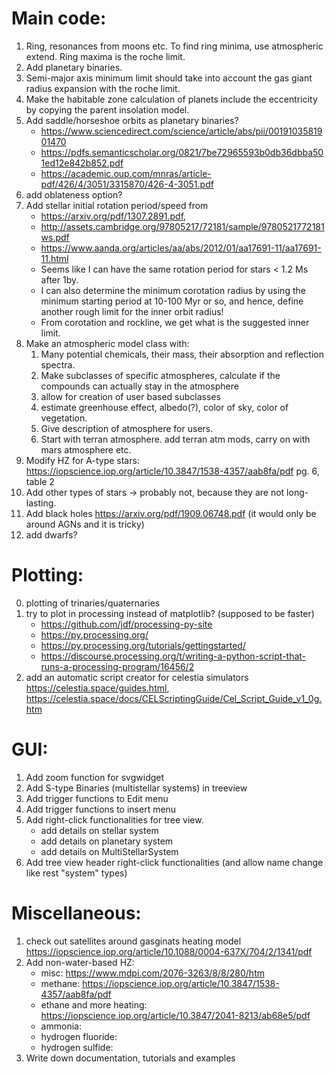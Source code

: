
# Main code:
1. Ring, resonances from moons etc. To find ring minima, use atmospheric extend. Ring maxima is the roche limit.
2. Add planetary binaries.
3. Semi-major axis minimum limit should take into account the gas giant radius expansion with the roche limit.
4. Make the habitable zone calculation of planets include the eccentricity by copying the parent insolation model.
5. Add saddle/horseshoe orbits as planetary binaries? 
    - https://www.sciencedirect.com/science/article/abs/pii/0019103581901470
    - https://pdfs.semanticscholar.org/0821/7be72965593b0db36dbba501ed12e842b852.pdf
    - https://academic.oup.com/mnras/article-pdf/426/4/3051/3315870/426-4-3051.pdf
6. add oblateness option?
7. Add stellar initial rotation period/speed from
    - https://arxiv.org/pdf/1307.2891.pdf, 
    - http://assets.cambridge.org/97805217/72181/sample/9780521772181ws.pdf
    - https://www.aanda.org/articles/aa/abs/2012/01/aa17691-11/aa17691-11.html
    - Seems like I can have the same rotation period for stars < 1.2 Ms after 1by.
    - I can also determine the minimum corotation radius by using the minimum starting period at 10-100 Myr or so,
    and hence, define another rough limit for the inner orbit radius!
    - From corotation and rockline, we get what is the suggested inner limit.
8. Make an atmospheric model class with:
     1. Many potential chemicals, their mass, their absorption and reflection spectra.
     2. Make subclasses of specific atmospheres, calculate if the compounds can actually stay in the atmosphere
     3. allow for creation of user based subclasses
     4. estimate greenhouse effect, albedo(?), color of sky, color of vegetation.
     5. Give description of atmosphere for users.
     6. Start with terran atmosphere. add terran atm mods, carry on with mars atmosphere etc.
9. Modify HZ for A-type stars: https://iopscience.iop.org/article/10.3847/1538-4357/aab8fa/pdf pg. 6, table 2
10. Add other types of stars -> probably not, because they are not long-lasting.
11. Add black holes https://arxiv.org/pdf/1909.06748.pdf (it would only be around AGNs and it is tricky)
12. add dwarfs?

# Plotting:
0. plotting of trinaries/quaternaries
1. try to plot in processing instead of matplotlib? (supposed to be faster)
    - https://github.com/jdf/processing-py-site
    - https://py.processing.org/
    - https://py.processing.org/tutorials/gettingstarted/
    - https://discourse.processing.org/t/writing-a-python-script-that-runs-a-processing-program/16456/2
2. add an automatic script creator for celestia simulators https://celestia.space/guides.html, https://celestia.space/docs/CELScriptingGuide/Cel_Script_Guide_v1_0g.htm


# GUI:
1. Add zoom function for svgwidget
2. Add S-type Binaries (multistellar systems) in treeview
3. Add trigger functions to Edit menu
4. Add trigger functions to insert menu
5. Add right-click functionalities for tree view.
    - add details on stellar system
    - add details on planetary system
    - add details on MultiStellarSystem
6. Add tree view header right-click functionalities (and allow name change like rest "system" types)



# Miscellaneous:
1. check out satellites around gasginats heating model https://iopscience.iop.org/article/10.1088/0004-637X/704/2/1341/pdf
2. Add non-water-based HZ:
    - misc: https://www.mdpi.com/2076-3263/8/8/280/htm
    - methane: https://iopscience.iop.org/article/10.3847/1538-4357/aab8fa/pdf
    - ethane and more heating: https://iopscience.iop.org/article/10.3847/2041-8213/ab68e5/pdf
    - ammonia:
    - hydrogen fluoride:
    - hydrogen sulfide:
3. Write down documentation, tutorials and examples


[comment]: <publishing options>
[comment]: <flask and html through google sites https://realpython.com/python-web-applications/>
[comment]: <html and github>

